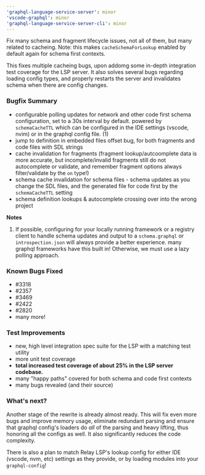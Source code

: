```yaml
---
'graphql-language-service-server': minor
'vscode-graphql': minor
'graphql-language-service-server-cli': minor
---
```


Fix many schema and fragment lifecycle issues, not all of them, but many related to cacheing.
Note: this makes `cacheSchemaForLookup` enabled by default again for schema first contexts.

This fixes multiple cacheing bugs, upon addomg some in-depth integration test coverage for the LSP server.
It also solves several bugs regarding loading config types, and properly restarts the server and invalidates schema when there are config changes.

### Bugfix Summary

- configurable polling updates for network and other code first schema configuration, set to a 30s interval by default. powered by `schemaCacheTTL` which can be configured in the IDE settings (vscode, nvim) or in the graphql config file. (1)
- jump to definition in embedded files offset bug, for both fragments and code files with SDL strings
- cache invalidation for fragments (fragment lookup/autcoomplete data is more accurate, but incomplete/invalid fragments still do not autocomplete or validate, and remember fragment options always filter/validate by the `on` type!)
- schema cache invalidation for schema files - schema updates as you change the SDL files, and the generated file for code first by the `schemaCacheTTL` setting
- schema definition lookups & autocomplete crossing over into the wrong project

**Notes**

1. If possible, configuring for your locally running framework or a registry client to handle schema updates and output to a `schema.graphql` or `introspection.json` will always provide a better experience. many graphql frameworks have this built in! Otherwise, we must use a lazy polling approach.

### Known Bugs Fixed

- #3318
- #2357
- #3469
- #2422
- #2820
- many more!

### Test Improvements

- new, high level integration spec suite for the LSP with a matching test utility
- more unit test coverage
- **total increased test coverage of about 25% in the LSP server codebase.**
- many "happy paths" covered for both schema and code first contexts
- many bugs revealed (and their source)

### What's next?

Another stage of the rewrite is already almost ready. This will fix even more bugs and improve memory usage, eliminate redundant parsing and ensure that graphql config's loaders do _all_ of the parsing and heavy lifting, thus honoring all the configs as well. It also significantly reduces the code complexity.

There is also a plan to match Relay LSP's lookup config for either IDE (vscode, nvm, etc) settings as they provide, or by loading modules into your `graphql-config`!
